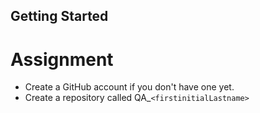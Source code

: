 ## Getting Started
# Assignment
- Create a GitHub account if you don't have one yet.
- Create a repository called QA_`<firstinitialLastname>`
